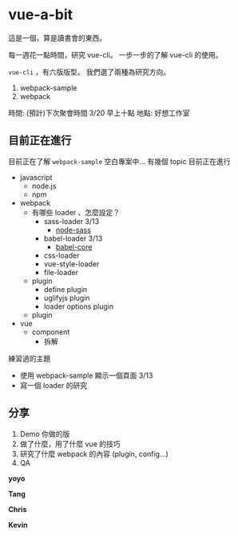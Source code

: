 # vue-a-bit

這是一個，算是讀書會的東西。

每一週花一點時間，研究 vue-cli。
一步一步的了解 vue-cli 的使用。

`vue-cli` ，有六版版型。
我們選了兩種為研究方向。

1. webpack-sample
1. webpack

時間: (預計)下次聚會時間 3/20 早上十點
地點: 好想工作室

## 目前正在進行

目前正在了解 `webpack-sample` 空白專案中...
有幾個 topic 目前正在進行

- javascript
  - node.js
  - npm
- webpack
  - 有哪些 loader 、怎麼設定？
    - sass-loader 3/13
      - [node-sass](https://github.com/sass/node-sass)
    - babel-loader 3/13
      - [babel-core](https://ithelp.ithome.com.tw/articles/10185730?sc=rss.qu)
    - css-loader
    - vue-style-loader
    - file-loader
  - plugin
    - define plugin
    - uglifyjs plugin
    - loader options plugin
  - plugin
- vue
  - component
    - 拆解

練習過的主題
- 使用 webpack-sample 顯示一個頁面 3/13
- 寫一個 loader 的研究

## 分享

1. Demo 你做的版
2. 做了什麼，用了什麼 vue 的技巧
3. 研究了什麼 webpack 的內容 (plugin, config...)
4. QA

**yoyo**


**Tang**

**Chris**

**Kevin**
